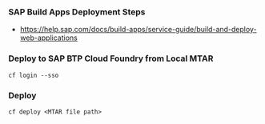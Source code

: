 
### SAP Build Apps Deployment Steps
* https://help.sap.com/docs/build-apps/service-guide/build-and-deploy-web-applications

### Deploy to SAP BTP Cloud Foundry from Local MTAR

```
cf login --sso
```

### Deploy
```
cf deploy <MTAR file path>
```
